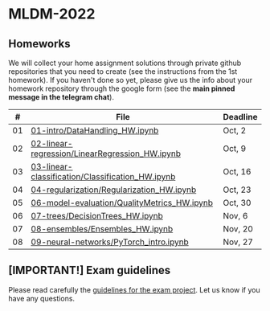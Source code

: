 # MLDM-2022

## Homeworks

We will collect your home assignment solutions through private github repositories that you need to create (see the instructions from the 1st homework). If you haven't done so yet, please give us the info about your homework repository through the google form (see the **main pinned message in the telegram chat**).

\# | File | Deadline
-|-|-
01 | [01-intro/DataHandling_HW.ipynb](https://github.com/HSE-LAMBDA/MLDM-2022/blob/main/01-intro/DataHandling_HW.ipynb) | Oct, 2
02| [02-linear-regression/LinearRegression_HW.ipynb](https://github.com/HSE-LAMBDA/MLDM-2022/blob/main/02-linear-regression/LinearRegression_HW.ipynb) | Oct, 9
03| [03-linear-classification/Classification_HW.ipynb](https://github.com/HSE-LAMBDA/MLDM-2022/blob/main/03-linear-classification/Classification_HW.ipynb) | Oct, 16
04| [04-regularization/Regularization_HW.ipynb](https://github.com/HSE-LAMBDA/MLDM-2022/blob/main/04-regularization/Regularization_HW.ipynb) | Oct, 23
05| [06-model-evaluation/QualityMetrics_HW.ipynb](https://github.com/HSE-LAMBDA/MLDM-2022/blob/main/06-model-evaluation/QualityMetrics_HW.ipynb) | Oct, 30
06| [07-trees/DecisionTrees_HW.ipynb](https://github.com/HSE-LAMBDA/MLDM-2022/blob/main/07-trees/DecisionTrees_HW.ipynb) | Nov, 6
07| [08-ensembles/Ensembles_HW.ipynb](https://github.com/HSE-LAMBDA/MLDM-2022/blob/main/08-ensembles/Ensembles_HW.ipynb) | Nov, 20
08| [09-neural-networks/PyTorch_intro.ipynb](https://github.com/HSE-LAMBDA/MLDM-2022/blob/main/09-neural-networks/PyTorch_intro.ipynb) | Nov, 27

## [IMPORTANT!] Exam guidelines
Please read carefully the [guidelines for the exam project](https://github.com/HSE-LAMBDA/mldm-2022/blob/main/Exam-project-guidelines.md). Let us know if you have any questions.
